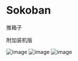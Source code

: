 # Sokoban
推箱子


附加装机版

![image](https://user-images.githubusercontent.com/80425806/168475119-6aeaf771-34cc-4ceb-984f-ff7c19946e80.png)
![image](https://user-images.githubusercontent.com/80425806/168475124-f69d6cfe-d3d8-41ba-9ace-4993382c826c.png)
![image](https://user-images.githubusercontent.com/80425806/168475127-3b348989-20f5-46d3-abf9-8ed9d8d8cec7.png)







